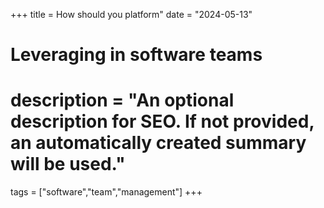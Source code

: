 +++
title = How should you platform"
date = "2024-05-13"

#
# Leveraging in software teams
#
# description = "An optional description for SEO. If not provided, an automatically created summary will be used."

tags = ["software","team","management"]
+++

